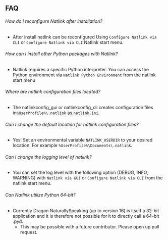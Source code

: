 ## **FAQ** <!-- {docsify-ignore} -->

###### How do I reconfigure Natlink after installation?

- After install natlink can be reconfigured Using `Configure Natlink via CLI` or `Configure Natlink via CLI` Natlink start menu.

###### How can I install other Python packages with Natlink?

- Natlink requires a specific Python interpreter. You can access the Python environment via `Natlink Python Environment` from the natlink start menu

###### Where are natlink configuration files located?

- The natlinkconfig_gui or natlinkconfig_cli creates configuration files in`%UserProfile%\.natlink` as `natlink.ini`.

###### Can I change the default location for natlink configuration files?

- Yes! Set an environmental variable `NATLINK_USERDIR` to your desired location. For example `%UserProfile%\Documents\.natlink`.

###### Can I change the logging level of natlink?

- You can set the log level with the following option (DEBUG, INFO, WARNING) with `Natlink via GUI` or `Configure Natlink via CLI` from the natlink start menu.

###### Can Natlink utilize Python 64-bit?

- Currently Dragon NaturallySpeaking (up to version 16) is itself a 32-bit application and it is therefore not possible for it to directly call a 64-bit .pyd.
  - This may be possible with a future contributor. Please open up pull request.